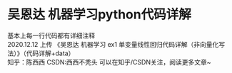 # 吴恩达 机器学习python代码详解
基本上每一行代码都有详细注释  
2020.12.12 上传 《吴恩达 机器学习 ex1 单变量线性回归代码详解（非向量化写法）》（代码详解+data）  
           知乎：陈西西    CSDN:西西不秃头
           可以在知乎/CSDN关注，阅读更多文章~
